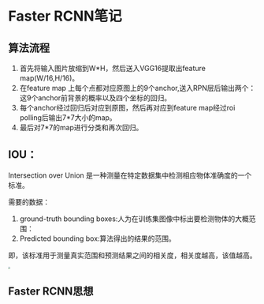 # Faster RCNN笔记

## 算法流程

1. 首先将输入图片放缩到W*H，然后送入VGG16提取出feature map(W/16,H/16)。
2. 在feature map 上每个点都对应原图上的9个anchor,送入RPN层后输出两个：这9个anchor前背景的概率以及四个坐标的回归。
3. 每个anchor经过回归后对应到原图，然后再对应到feature map经过roi polling后输出7*7大小的map。
4. 最后对7*7的map进行分类和再次回归。



## IOU：

Intersection over Union 是一种测量在特定数据集中检测相应物体准确度的一个标准。

需要的数据：

1. ground-truth bounding boxes:人为在训练集图像中标出要检测物体的大概范围：
2. Predicted bounding box:算法得出的结果的范围。

即，该标准用于测量真实范围和预测结果之间的相关度，相关度越高，该值越高。

<img src="C:\Users\Administrator\Desktop\笔记\image\IOU.png" style="zoom:25%;" />

## Faster RCNN思想

